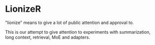 # LionizeR

"lionize" means to give a lot of public attention and approval to.

This is our attempt to give attention to experiments with summarization, long context, retrieval, MoE and adapters.
